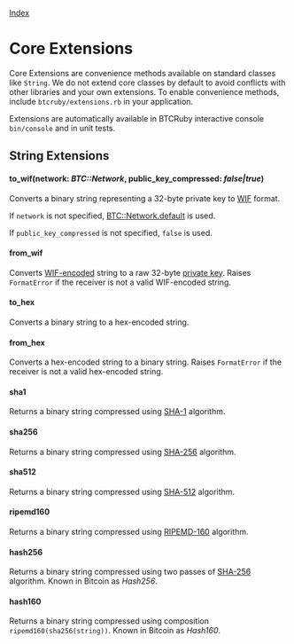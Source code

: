 [Index](index.md)

Core Extensions
===============

Core Extensions are convenience methods available on standard classes like `String`. 
We do not extend core classes by default to avoid conflicts with other libraries and your own extensions. 
To enable convenience methods, include `btcruby/extensions.rb` in your application.

Extensions are automatically available in BTCRuby interactive console `bin/console` and in unit tests.

String Extensions
-----------------

#### to\_wif(network: *BTC::Network*, public\_key\_compressed: *false|true*)

Converts a binary string representing a 32-byte private key to [WIF](wif.md) format.

If `network` is not specified, [BTC::Network.default](network.md#default) is used.

If `public_key_compressed` is not specified, `false` is used.


#### from_wif

Converts [WIF-encoded](wif.md) string to a raw 32-byte [private key](key.md#private_key).
Raises `FormatError` if the receiver is not a valid WIF-encoded string.

#### to_hex

Converts a binary string to a hex-encoded string.

#### from_hex

Converts a hex-encoded string to a binary string. 
Raises `FormatError` if the receiver is not a valid hex-encoded string.

#### sha1

Returns a binary string compressed using [SHA-1](http://en.wikipedia.org/wiki/SHA-1) algorithm.

#### sha256

Returns a binary string compressed using [SHA-256](http://en.wikipedia.org/wiki/SHA-2) algorithm.

#### sha512

Returns a binary string compressed using [SHA-512](http://en.wikipedia.org/wiki/SHA-2) algorithm.

#### ripemd160

Returns a binary string compressed using [RIPEMD-160](http://en.wikipedia.org/wiki/RIPEMD) algorithm.

#### hash256

Returns a binary string compressed using two passes of [SHA-256](http://en.wikipedia.org/wiki/SHA-256) algorithm. Known in Bitcoin as *Hash256*.

#### hash160

Returns a binary string compressed using composition `ripemd160(sha256(string))`. Known in Bitcoin as *Hash160*.
